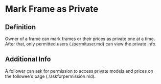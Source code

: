 # Mark Frame as Private
## Definition
Owner of a frame can mark frames or their prices as private one at a time. After that, only permitted users (./permituser.md) can view the private info.  

## Additional Info  
A follower can ask for permission to access private models and prices on the followee's page (./askforpermission.md).  
